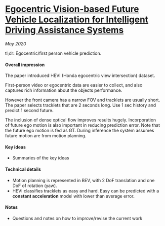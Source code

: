 # [Egocentric Vision-based Future Vehicle Localization for Intelligent Driving Assistance Systems](https://arxiv.org/abs/1809.07408)

_May 2020_

tl;dr: Egocentric/first person vehicle prediction.

#### Overall impression
The paper introduced HEVI (Honda egocentric view intersection) dataset. 

First-person video or egocentric data are easier to collect, and also captures rich information about the objects performance. 

However the front camera has a narrow FOV and tracklets are usually short. The paper selects tracklets that are 2 seconds long. Use 1 sec history and predict 1 second future. 

The inclusion of dense optical flow improves results hugely. Incorporation of future ego motion is also important in reducing prediction error. Note that the future ego motion is fed as GT. During inference the system assumes future motion are from motion planning.

#### Key ideas
- Summaries of the key ideas

#### Technical details
- Motion planning is represented in BEV, with 2 DoF translation and one DoF of rotation (yaw).
- HEVI classifies tracklets as easy and hard. Easy can be predicted with a **constant acceleration** model with lower than average error. 

#### Notes
- Questions and notes on how to improve/revise the current work  


